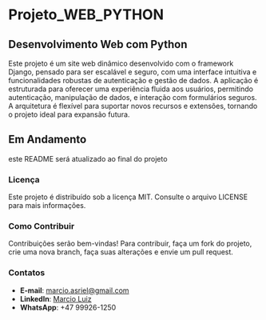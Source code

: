 # Projeto_WEB_PYTHON


## Desenvolvimento Web com Python

Este projeto é um site web dinâmico desenvolvido com o framework Django, pensado para ser escalável e seguro, com uma interface intuitiva e funcionalidades robustas de autenticação e gestão de dados. A aplicação é estruturada para oferecer uma experiência fluida aos usuários, permitindo autenticação, manipulação de dados, e interação com formulários seguros. A arquitetura é flexível para suportar novos recursos e extensões, tornando o projeto ideal para expansão futura.



## Em Andamento

este README será atualizado ao final do projeto





### Licença
Este projeto é distribuído sob a licença MIT. Consulte o arquivo LICENSE para mais informações.

### Como Contribuir

Contribuições serão bem-vindas! Para contribuir, faça um fork do projeto, crie uma nova branch, faça suas alterações e envie um pull request.

### Contatos

- **E-mail**: marcio.asriel@gmail.com
- **LinkedIn**: [Marcio Luiz](https://www.linkedin.com/in/marcioluiz-multicloud/)
- **WhatsApp**: +47 99926-1250
